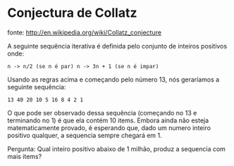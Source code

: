 # Conjectura de Collatz

fonte: http://en.wikipedia.org/wiki/Collatz_conjecture

A seguinte sequência iterativa é definida pelo conjunto de inteiros positivos onde:
```
n -> n/2 (se n é par) n -> 3n + 1 (se n é impar)
```
Usando as regras acima e começando pelo número 13, nós geraríamos a seguinte sequência:
```
13 40 20 10 5 16 8 4 2 1
```
O que pode ser observado dessa sequência (começando no 13 e terminando no 1) é que ela contém 10 items. Embora ainda não esteja matematicamente provado, é esperando que, dado um numero inteiro positivo qualquer, a sequencia sempre chegará em 1.

Pergunta: Qual inteiro positivo abaixo de 1 milhão, produz a sequencia com mais items?
